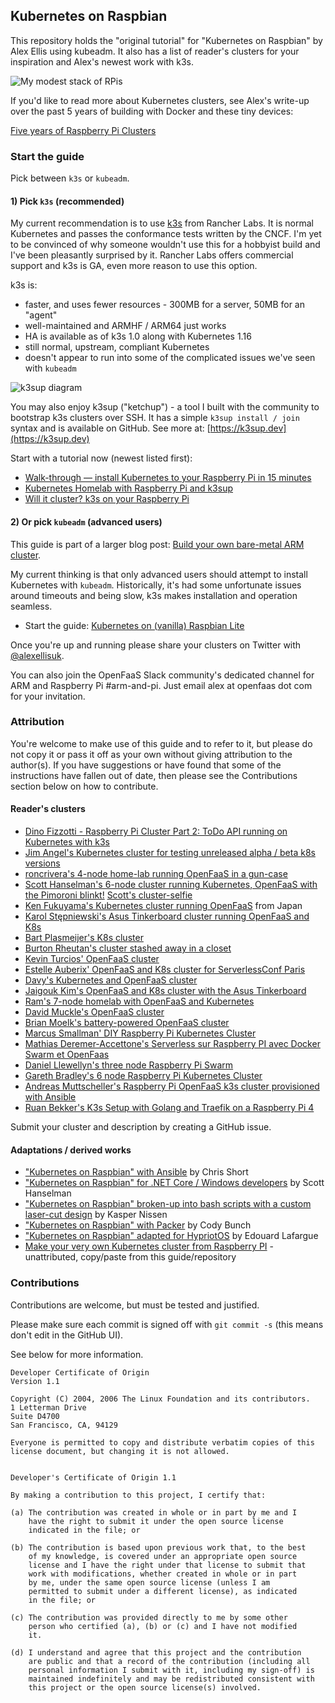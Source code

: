 ## Kubernetes on Raspbian

This repository holds the "original tutorial" for "Kubernetes on Raspbian" by Alex Ellis using kubeadm. It also has a list of reader's clusters for your inspiration and Alex's newest work with k3s.

![My modest stack of RPis](https://miro.medium.com/max/1400/1*wDwPc6YYVbu1I8Ef9m5lBg.jpeg)

If you'd like to read more about Kubernetes clusters, see Alex's write-up over the past 5 years of building with Docker and these tiny devices:

[Five years of Raspberry Pi Clusters](https://medium.com/@alexellisuk/five-years-of-raspberry-pi-clusters-77e56e547875)

### Start the guide

Pick between `k3s` or `kubeadm`.

#### 1) Pick `k3s` (recommended)

My current recommendation is to use [k3s](https://k3s.io) from Rancher Labs. It is normal Kubernetes and passes the conformance tests written by the CNCF. I'm yet to be convinced of why someone wouldn't use this for a hobbyist build and I've been pleasantly surprised by it. Rancher Labs offers commercial support and k3s is GA, even more reason to use this option.

k3s is:

* faster, and uses fewer resources - 300MB for a server, 50MB for an "agent"
* well-maintained and ARMHF / ARM64 just works
* HA is available as of k3s 1.0 along with Kubernetes 1.16
* still normal, upstream, compliant Kubernetes
* doesn't appear to run into some of the complicated issues we've seen with `kubeadm`

![k3sup diagram](https://github.com/alexellis/k3sup/raw/master/docs/k3sup-cloud.png)

You may also enjoy k3sup ("ketchup") - a tool I built with the community to bootstrap k3s clusters over SSH. It has a simple `k3sup install / join` syntax and is available on GitHub. See more at: [https://k3sup.dev](https://k3sup.dev)

Start with a tutorial now (newest listed first):

* [Walk-through — install Kubernetes to your Raspberry Pi in 15 minutes](https://medium.com/@alexellisuk/walk-through-install-kubernetes-to-your-raspberry-pi-in-15-minutes-84a8492dc95a)
* [Kubernetes Homelab with Raspberry Pi and k3sup](https://blog.alexellis.io/raspberry-pi-homelab-with-k3sup/)
* [Will it cluster? k3s on your Raspberry Pi](https://blog.alexellis.io/test-drive-k3s-on-raspberry-pi/)

#### 2) Or pick `kubeadm`  (advanced users)

This guide is part of a larger blog post: [Build your own bare-metal ARM cluster](https://blog.alexellis.io/build-your-own-bare-metal-arm-cluster/).

My current thinking is that only advanced users should attempt to install Kubernetes with `kubeadm`. Historically, it's had some unfortunate issues around timeouts and being slow, k3s makes installation and operation seamless.

* Start the guide: [Kubernetes on (vanilla) Raspbian Lite](./GUIDE.md)

Once you're up and running please share your clusters on Twitter with [@alexellisuk](https://twitter.com/alexellisuk).

You can also join the OpenFaaS Slack community's dedicated channel for ARM and Raspberry Pi #arm-and-pi. Just email alex at openfaas dot com for your invitation.

### Attribution

You're welcome to make use of this guide and to refer to it, but please do not copy it or pass it off as your own without giving attribution to the author(s). If you have suggestions or have found that some of the instructions have fallen out of date, then please see the Contributions section below on how to contribute.

#### Reader's clusters

* [Dino Fizzotti - Raspberry Pi Cluster Part 2: ToDo API running on Kubernetes with k3s](https://www.dinofizzotti.com/blog/2020-05-09-raspberry-pi-cluster-part-2-todo-api-running-on-kubernetes-with-k3s/)
* [Jim Angel's Kubernetes cluster for testing unreleased alpha / beta k8s versions](https://twitter.com/JimmAngel/status/1265087793170178048)
* [roncrivera's 4-node home-lab running OpenFaaS in a gun-case](https://twitter.com/roncrivera/status/1078552483029381121)
* [Scott Hanselman's 6-node cluster running Kubernetes, OpenFaaS with the Pimoroni blinkt!](https://twitter.com/shanselman/status/953716434458247168) [Scott's cluster-selfie](https://twitter.com/alexellisuk/status/955568790061936640)
* [Ken Fukuyama's Kubernetes cluster running OpenFaaS](https://twitter.com/kenfdev/status/954748775678976000) from Japan
* [Karol Stępniewski's Asus Tinkerboard cluster running OpenFaaS and K8s](https://twitter.com/kars7e/status/948122096969818113)
* [Bart Plasmeijer's K8s cluster](https://twitter.com/bartplasmeijer/status/933778520500731904)
* [Burton Rheutan's cluster stashed away in a closet](https://twitter.com/_burtonr/status/1033745565379641344)
* [Kevin Turcios' OpenFaaS cluster](https://twitter.com/kjturcios/status/1071253482441715713)
* [Estelle Auberix' OpenFaaS and K8s cluster for ServerlessConf Paris](https://twitter.com/chussenot/status/960849791776419840)
* [Davy's Kubernetes and OpenFaaS cluster](https://twitter.com/realDavyHua/status/1028862482259931137)
* [Jaigouk Kim's OpenFaaS and K8s cluster with the Asus Tinkerboard](https://twitter.com/jaigouk/status/964529214564298756)
* [Ram's 7-node homelab with OpenFaaS and Kubernetes](https://twitter.com/rprakashg/status/947347563912470528)
* [David Muckle's OpenFaaS cluster](https://twitter.com/dvdmuckle/status/977297461210484737)
* [Brian Moelk's battery-powered OpenFaaS cluster](https://twitter.com/brianmoelk/status/954459005149175809)
* [Marcus Smallman' DIY Raspberry Pi Kubernetes Cluster](https://marcussmallman.io/2018/02/18/diy-rasberry-pi-kubernetes-cluster/)
* [Mathias Deremer-Accettone's Serverless sur Raspberry PI avec Docker Swarm et OpenFaas](https://blog.ineat-conseil.fr/2019/01/serverless-sur-raspberry-pi-avec-docker-swarm-et-openfaas-partie-1-installation-dopenfaas/)
* [Daniel Llewellyn's three node Raspberry Pi Swarm](https://twitter.com/diddledan/status/1088759711745351682)
* [Gareth Bradley's 6 node Raspberry Pi Kubernetes Cluster](https://garfbradaz.github.io/blog/2019/02/12/RaspberryPi-Cluster-Kubernetes.html)
* [Andreas Muttscheller's Raspberry Pi OpenFaaS k3s cluster provisioned with Ansible](https://blog.codecentric.de/en/2019/08/serverless-functions-k3s-openfaas-raspberry-pi/)
* [Ruan Bekker's K3s Setup with Golang and Traefik on a Raspberry Pi 4](https://sysadmins.co.za/running-k3s-on-the-raspberrypi-4/?pk_campaign=github-teamserverless)

Submit your cluster and description by creating a GitHub issue.

#### Adaptations / derived works

* ["Kubernetes on Raspbian" with Ansible](https://rak8s.io) by Chris Short
* ["Kubernetes on Raspbian" for .NET Core / Windows developers](https://www.hanselman.com/blog/HowToBuildAKubernetesClusterWithARMRaspberryPiThenRunNETCoreOnOpenFaas.aspx) by Scott Hanselman
* ["Kubernetes on Raspbian" broken-up into bash scripts with a custom laser-cut design](https://kubecloud.io/setup-a-kubernetes-1-9-0-raspberry-pi-cluster-on-raspbian-using-kubeadm-f8b3b85bc2d1) by Kasper Nissen
* ["Kubernetes on Raspbian" with Packer](https://blog.codybunch.com/2018/01/05/OpenFaaS-on-Kubernetes-on-Raspberry-Pi/) by Cody Bunch
* ["Kubernetes on Raspbian" adapted for HypriotOS](https://gist.github.com/elafargue/a822458ab1fe7849eff0a47bb512546f) by  Edouard Lafargue
* [Make your very own Kubernetes cluster from Raspberry PI](https://medium.com/nycdev/k8s-on-pi-9cc14843d43) - unattributed, copy/paste from this guide/repository

### Contributions

Contributions are welcome, but must be tested and justified.

Please make sure each commit is signed off with `git commit -s` (this means don't edit in the GitHub UI). 

See below for more information.

```
Developer Certificate of Origin
Version 1.1

Copyright (C) 2004, 2006 The Linux Foundation and its contributors.
1 Letterman Drive
Suite D4700
San Francisco, CA, 94129

Everyone is permitted to copy and distribute verbatim copies of this
license document, but changing it is not allowed.


Developer's Certificate of Origin 1.1

By making a contribution to this project, I certify that:

(a) The contribution was created in whole or in part by me and I
    have the right to submit it under the open source license
    indicated in the file; or

(b) The contribution is based upon previous work that, to the best
    of my knowledge, is covered under an appropriate open source
    license and I have the right under that license to submit that
    work with modifications, whether created in whole or in part
    by me, under the same open source license (unless I am
    permitted to submit under a different license), as indicated
    in the file; or

(c) The contribution was provided directly to me by some other
    person who certified (a), (b) or (c) and I have not modified
    it.

(d) I understand and agree that this project and the contribution
    are public and that a record of the contribution (including all
    personal information I submit with it, including my sign-off) is
    maintained indefinitely and may be redistributed consistent with
    this project or the open source license(s) involved.
```

